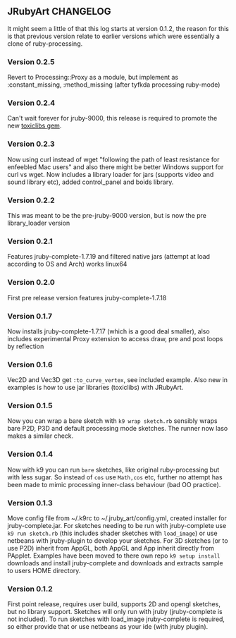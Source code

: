 ## JRubyArt CHANGELOG

It might seem a little of that this log starts at version 0.1.2, the reason for this is that previous version relate to earlier versions which were essentially a clone of ruby-processing.
### Version 0.2.5

Revert to Processing::Proxy as a module, but implement as :constant_missing, :method_missing (after tyfkda processing ruby-mode)

### Version 0.2.4

Can't wait forever for jruby-9000, this release is required to promote the new [toxiclibs gem][].

### Version 0.2.3

Now using curl instead of wget "following the path of least resistance for enfeebled Mac users" and also there might be better Windows support for curl vs wget. Now includes a library loader for jars (supports video and sound library etc), added control_panel and boids library.

### Version 0.2.2
This was meant to be the pre-jruby-9000 version, but is now the pre library_loader
version

### Version 0.2.1

Features jruby-complete-1.7.19 and filtered native jars (attempt at load according to OS and Arch) works linux64

### Version 0.2.0

First pre release version features jruby-complete-1.7.18

### Version 0.1.7

Now installs jruby-complete-1.7.17 (which is a good deal smaller), also includes experimental Proxy extension to access draw, pre and post loops by reflection

### Version 0.1.6

Vec2D and Vec3D get `:to_curve_vertex`, see included example. Also new in examples is how to use jar libraries (toxiclibs) with JRubyArt.

### Version 0.1.5

Now you can wrap a bare sketch with `k9 wrap sketch.rb` sensibly wraps bare P2D, P3D and default processing mode sketches.  The runner now laso makes a similar check.

### Version 0.1.4

Now with k9 you can run `bare` sketches, like original ruby-processing but with less sugar. So instead of `cos` use `Math,cos` etc, further no attempt has been made to mimic processing inner-class behaviour (bad OO practice). 


### Version 0.1.3

Move config file from ~/.k9rc to ~/.jruby_art/config.yml, created installer for jruby-complete.jar.  For sketches needing to be run with jruby-complete use `k9 run sketch.rb` (this includes shader sketches with `load_image`) or use netbeans with jruby-plugin to develop your sketches. For 3D sketches (or to use P2D) inherit from AppGL, both AppGL and App inherit directly from PApplet. Examples have been moved to there own repo `k9 setup install` downloads and install jruby-complete and downloads and extracts sample to users HOME directory.


### Version 0.1.2

First point release, requires user build, supports 2D and opengl sketches, but no library support. Sketches will only run with jruby (jruby-complete is not included). To run sketches with load_image jruby-complete is required, so either provide that or use netbeans as your ide (with jruby plugin).

[toxiclibs gem]:https://github.com/ruby-processing/toxicgem

